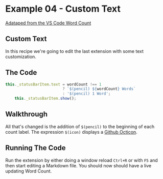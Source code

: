 # Example 04 - Custom Text

[Adataped from the VS Code Word Count](https://code.visualstudio.com/docs/extensions/example-word-count)

## Custom Text

In this recipe we're going to edit the last extension with some text
customization.

## The Code

```typescript
this._statusBarItem.text = wordCount !== 1
                         ? `$(pencil) ${wordCount} Words`
                         : '$(pencil) 1 Word';
    this._statusBarItem.show();
```

## Walkthrough

All that's changed is the addition of `$(pencil)` to the beginning of each count
label. The expression `$(icon)` displays a
[Github Octicon](https://octicons.github.com/).


## Running The Code

Run the extension by either doing a window reload `Ctrl+R` or with `F5` and
then start editing a Markdown file. You should now should have a live updating
Word Count.
